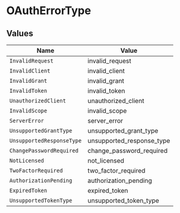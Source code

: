# OAuthErrorType


## Values

| Name                      | Value                     |
| ------------------------- | ------------------------- |
| `InvalidRequest`          | invalid_request           |
| `InvalidClient`           | invalid_client            |
| `InvalidGrant`            | invalid_grant             |
| `InvalidToken`            | invalid_token             |
| `UnauthorizedClient`      | unauthorized_client       |
| `InvalidScope`            | invalid_scope             |
| `ServerError`             | server_error              |
| `UnsupportedGrantType`    | unsupported_grant_type    |
| `UnsupportedResponseType` | unsupported_response_type |
| `ChangePasswordRequired`  | change_password_required  |
| `NotLicensed`             | not_licensed              |
| `TwoFactorRequired`       | two_factor_required       |
| `AuthorizationPending`    | authorization_pending     |
| `ExpiredToken`            | expired_token             |
| `UnsupportedTokenType`    | unsupported_token_type    |